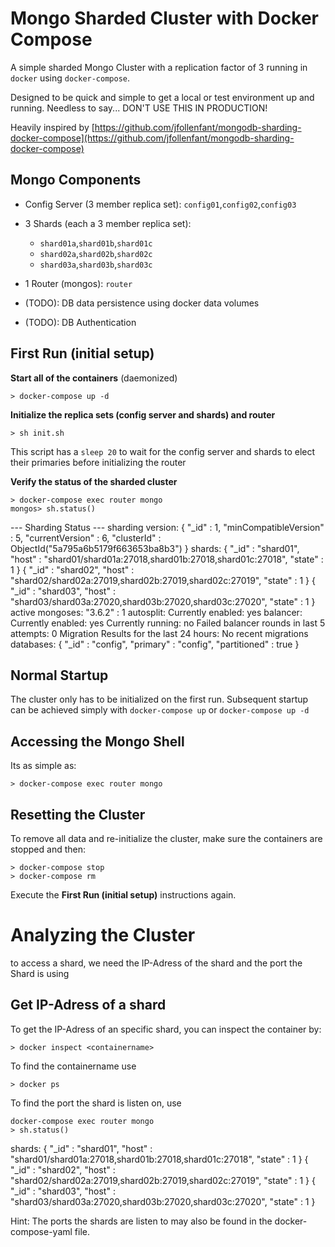 # Mongo Sharded Cluster with Docker Compose

A simple sharded Mongo Cluster with a replication factor of 3 running in `docker` using `docker-compose`.

Designed to be quick and simple to get a local or test environment up and running. 
Needless to say... DON'T USE THIS IN PRODUCTION!

Heavily inspired by [https://github.com/jfollenfant/mongodb-sharding-docker-compose](https://github.com/jfollenfant/mongodb-sharding-docker-compose)


## Mongo Components

* Config Server (3 member replica set): `config01`,`config02`,`config03`
* 3 Shards (each a 3 member replica set):
	* `shard01a`,`shard01b`,`shard01c`
	* `shard02a`,`shard02b`,`shard02c`
	* `shard03a`,`shard03b`,`shard03c`
* 1 Router (mongos): `router`

* (TODO): DB data persistence using docker data volumes
* (TODO): DB Authentication



## First Run (initial setup)

**Start all of the containers** (daemonized)

	> docker-compose up -d

**Initialize the replica sets (config server and shards) and router**

	> sh init.sh

This script has a `sleep 20` to wait for the config server and shards to elect their primaries before initializing the router


**Verify the status of the sharded cluster**

	> docker-compose exec router mongo
	mongos> sh.status()

  --- Sharding Status ---
  sharding version: {
        "_id" : 1,
        "minCompatibleVersion" : 5,
        "currentVersion" : 6,
        "clusterId" : ObjectId("5a795a6b5179f663653ba8b3")
  }
  shards:
        {  "_id" : "shard01",  "host" : "shard01/shard01a:27018,shard01b:27018,shard01c:27018",  "state" : 1 }
        {  "_id" : "shard02",  "host" : "shard02/shard02a:27019,shard02b:27019,shard02c:27019",  "state" : 1 }
        {  "_id" : "shard03",  "host" : "shard03/shard03a:27020,shard03b:27020,shard03c:27020",  "state" : 1 }
  active mongoses:
        "3.6.2" : 1
  autosplit:
        Currently enabled: yes
  balancer:
        Currently enabled:  yes
        Currently running:  no
        Failed balancer rounds in last 5 attempts:  0
        Migration Results for the last 24 hours:
                No recent migrations
  databases:
        {  "_id" : "config",  "primary" : "config",  "partitioned" : true }


## Normal Startup

The cluster only has to be initialized on the first run. Subsequent startup can be achieved 
simply with `docker-compose up` or `docker-compose up -d`



## Accessing the Mongo Shell

Its as simple as:

	> docker-compose exec router mongo



## Resetting the Cluster

To remove all data and re-initialize the cluster, make sure the containers are stopped and then:

	> docker-compose stop
	> docker-compose rm

Execute the **First Run (initial setup)**  instructions again.


# Analyzing the Cluster

to access a shard, we need the IP-Adress of the shard and the port the Shard is using

## Get IP-Adress of a shard

To get the IP-Adress of an specific shard, you can inspect the container by:

	> docker inspect <containername>

To find the containername use 

	> docker ps

To find the port the shard is listen on, use

	docker-compose exec router mongo
	> sh.status()

shards:
        {  "_id" : "shard01",  "host" : "shard01/shard01a:27018,shard01b:27018,shard01c:27018",  "state" : 1 }
        {  "_id" : "shard02",  "host" : "shard02/shard02a:27019,shard02b:27019,shard02c:27019",  "state" : 1 }
        {  "_id" : "shard03",  "host" : "shard03/shard03a:27020,shard03b:27020,shard03c:27020",  "state" : 1 }

Hint: The ports the shards are listen to may also be found in the docker-compose-yaml file.

